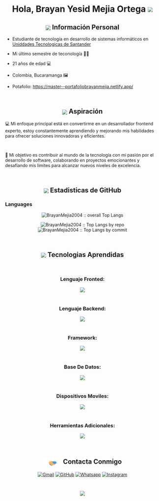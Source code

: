
<h1 align="center"><b> Hola, Brayan Yesid Mejia Ortega </b><img src="https://media.giphy.com/media/hvRJCLFzcasrR4ia7z/giphy.gif" width="35"></h1>

## <div align="center"> <picture align="center" ><img src = "https://github.com/7oSkaaa/7oSkaaa/blob/main/Images/about_me.gif?raw=true" width = 50px align="center"> </picture> Información Personal </div>

* Estudiante de tecnología en desarrollo de sistemas informáticos en [Uniddades Tecnologicas de Santander](https://www.uts.edu.co/sitio/)
* Mi último semestre de teconología 👨‍🎓
* 21 años de edad 💻
* Colombia, Bucaramanga 🖼️
  
* Potafolio: https://master--portafoliobrayanmejia.netlify.app/
  
<br>

## <div align="center"> <picture align="center" ><img src = "https://github.com/7oSkaaa/7oSkaaa/blob/main/Images/about_me.gif?raw=true" width = 50px align="center"> </picture> Aspiración </div>

💻 Mi enfoque principal está en convertirme en un desarrollador frontend experto, estoy constantemente aprendiendo y mejorando mis habilidades para ofrecer soluciones innovadoras y eficientes.

<br>

🌟 Mi objetivo es contribuir al mundo de la tecnología con mi pasión por el desarrollo de software, colaborando en proyectos emocionantes 
y desafiando mis límites para alcanzar nuevos niveles de excelencia.

<br>
 
## <div align="center"> <picture align="center" ><img src = "https://media.giphy.com/media/iY8CRBdQXODJSCERIr/giphy.gif?raw=true" width = 60px align="center"> </picture> Estadisticas de GitHub </div>
<h3>Languages</h3>
<p align="center">
  <img src="https://github-readme-stats.vercel.app/api/top-langs/?username=BrayanMejia2004&langs_count=6&theme=gruvbox&layout=compact&hide_border=true"
  alt="BrayanMejia2004 :: overall Top Langs " /></a>
</p>
<p align="center">
<img width="35%" src="https://github-profile-summary-cards.vercel.app/api/cards/repos-per-language?username=BrayanMejia2004&theme=gruvbox&layout=compact&hide_border=true"
alt="BrayanMejia2004 :: Top Langs by repo" />
<img width="35%" src="https://github-profile-summary-cards.vercel.app/api/cards/most-commit-language?username=BrayanMejia2004&theme=gruvbox&layout=compact&hide_border=true"
alt="BrayanMejia2004 :: Top Langs by commit" />
</a>
</p>

<br>

## <div align="center"> <picture align="center" ><img src = "https://media2.giphy.com/media/QssGEmpkyEOhBCb7e1/giphy.gif?cid=ecf05e47a0n3gi1bfqntqmob8g9aid1oyj2wr3ds3mg700bl&rid=giphy.gif?raw=true" width = 50px align="center"> </picture> Tecnologias Aprendidas </div>
<br>
<p align="center">
	<h3 align="center">Lenguaje Fronted:</h3>
	<div align="center">
		<img src="https://skillicons.dev/icons?i=js,html,css" />
	 </div>	  

 <br>

 <h3 align="center">Lenguaje Backend:</h4>	
 	<div align="center">
		<img src="https://skillicons.dev/icons?i=java,kotlin" />
	</div>
 <br>

<h3 align="center">Framework:</h4>	
 	<div align="center">
		<img src="https://skillicons.dev/icons?i=spring,bootstrap" />
	</div>
 
 <br>

  <h3 align="center">Base De Datos:</h3>
  	<div align="center">
		<img src="https://skillicons.dev/icons?i=mysql,postgres,sqlite,mongodb" />
	</div>
 <br>

  <h3 align="center">Dispositivos Moviles:</h3>	  
  	<div align="center">
		<img src="https://skillicons.dev/icons?i=androidstudio" />
	</div>
 <br>

 <h3 align="center">Herramientas Adicionales:</h3>	  
 	<div align="center">
   		<img src="https://skillicons.dev/icons?i=discord,github,vscode,postman" />
	</div>
  </a>
</p>

<br>

## <div align="center"> <picture align="center" ><img src = "https://github.com/0xAbdulKhalid/0xAbdulKhalid/raw/main/assets/mdImages/handshake.gif?raw=true" width = 60px align="center"> </picture> Contacta Conmigo </div>
<p align="center">
<a href="mailto:elyesid22@gmail.com"><img img src="https://img.shields.io/badge/gmail-%23EA4335.svg?style=plastic&logo=gmail&logoColor=white" alt="Gmail" /></a>
<a href="https://github.com/BrayanMejia2004"><img src="https://img.shields.io/badge/github-%23181717.svg?style=plastic&logo=github&logoColor=white" alt="GitHub" /></a>
<a href="https://wa.link/6zxqsi"><img src="https://img.shields.io/badge/whatsapp-%2325D366.svg?style=plastic&logo=whatsapp&logoColor=white" alt="Whatsapp" /></a>	
<a href="https://www.instagram.com/brayan_yesid_22?igsh=NTY2MzR4andwNnYy&utm_source=qr"><img src="https://img.shields.io/badge/instagram-%23E4405F.svg?style=plastic&logo=instagram&logoColor=white" alt="Instagram" /></a>	
</p>

<br>

<div align="center" width= 35%>
  
[![](https://visitcount.itsvg.in/api?id=BrayanMejia2004&icon=3&color=6)](https://visitcount.itsvg.in)
  
</div>
